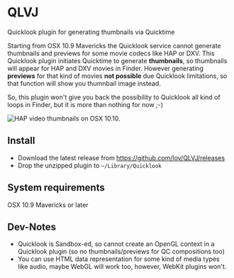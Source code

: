 # QLVJ
Quicklook plugin for generating thumbnails via Quicktime

Starting from OSX 10.9 Mavericks the Quicklook service cannot generate thumbnails and previews for some movie codecs like HAP or DXV.
This Quicklook plugin initiates Quicktime to generate **thumbnails**, so thumbnails will appear for HAP and DXV movies in Finder. 
However generating **previews** for that kind of movies **not possible** due Quicklook limitations, so that function will show you thumnbail image instead.

So, this plugin won't give you back the possibility to Quicklook all kind of loops in Finder, but it is more than nothing for now ;-)

![HAP video thumbnails on OSX 10.10.](http://www.cogevj.hu/images/github/hap_ql.jpg)
## Install

* Download the latest release from https://github.com/lov/QLVJ/releases
* Drop the unzipped plugin to `~/Library/Quicklook`

## System requirements

OSX 10.9 Mavericks or later

## Dev-Notes

* Quicklook is Sandbox-ed, so cannot create an OpenGL context in a Quicklook plugin (so no thumbnails/previews for QC compositions too)
* You can use HTML data representation for some kind of media types like audio, maybe WebGL will work too, however, WebKit plugins won't.

